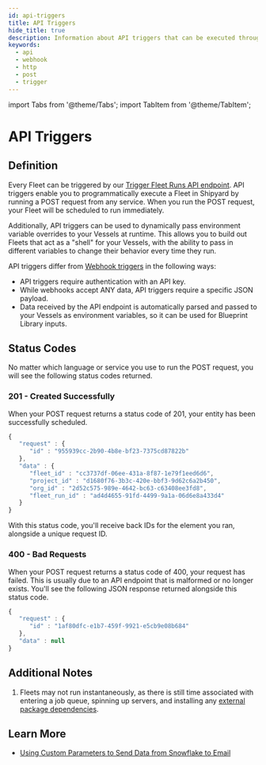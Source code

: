 ```yaml
---
id: api-triggers
title: API Triggers
hide_title: true
description: Information about API triggers that can be executed through external systems.
keywords:
  - api
  - webhook
  - http
  - post
  - trigger
---
```


import Tabs from '@theme/Tabs';
import TabItem from '@theme/TabItem';

# API Triggers

## Definition

Every Fleet can be triggered by our [Trigger Fleet Runs API endpoint](../api.md#trigger-fleet-runs). API triggers enable you to programmatically execute a Fleet in Shipyard by running a POST request from any service. When you run the POST request, your Fleet will be scheduled to run immediately.

Additionally, API triggers can be used to dynamically pass environment variable overrides to your Vessels at runtime. This allows you to build out Fleets that act as a "shell" for your Vessels, with the ability to pass in different variables to change their behavior every time they run.

API triggers differ from [Webhook triggers](webhook-triggers.md) in the following ways:
- API triggers require authentication with an API key.
- While webhooks accept ANY data, API triggers require a specific JSON payload.
- Data received by the API endpoint is automatically parsed and passed to your Vessels as environment variables, so it can be used for Blueprint Library inputs.

## Status Codes

No matter which language or service you use to run the POST request, you will see the following status codes returned.

### 201 - Created Successfully

When your POST request returns a status code of 201, your entity has been successfully scheduled.

```javascript
{
   "request" : {
      "id" : "955939cc-2b90-4b8e-bf23-7375cd87822b"
   },
   "data" : {
      "fleet_id" : "cc3737df-06ee-431a-8f87-1e79f1eed6d6",
      "project_id" : "d1680f76-3b3c-420e-bbf3-9d62c6a2b450",
      "org_id" : "2d52c575-989e-4642-bc63-c63408ee3fd8",
      "fleet_run_id" : "ad4d4655-91fd-4499-9a1a-06d6e8a433d4"
   }
}
```

With this status code, you'll receive back IDs for the element you ran, alongside a unique request ID.

### 400 - Bad Requests

When your POST request returns a status code of 400, your request has failed. This is usually due to an API endpoint that is malformed or no longer exists. You'll see the following JSON response returned alongside this status code.

```javascript
{
   "request" : {
      "id" : "1af80dfc-e1b7-459f-9921-e5cb9e08b684"
   },
   "data" : null
}
```

## Additional Notes

1. Fleets may not run instantaneously, as there is still time associated with entering a job queue, spinning up servers, and installing any [external package dependencies](../packages/external-package-dependencies.md).

## Learn More
- [Using Custom Parameters to Send Data from Snowflake to Email](https://www.shipyardapp.com/blog/run-now-with-custom-parameters/)